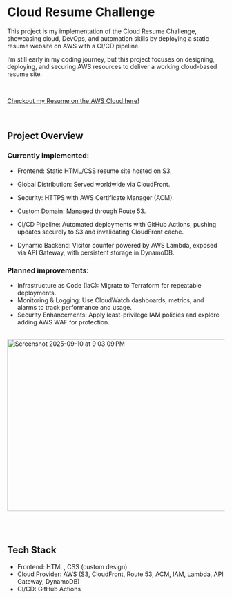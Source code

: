 # Cloud Resume Challenge

This project is my implementation of the Cloud Resume Challenge, showcasing cloud, DevOps, and automation skills by deploying a static resume website on AWS with a CI/CD pipeline.

I’m still early in my coding journey, but this project focuses on designing, deploying, and securing AWS resources to deliver a working cloud-based resume site.

<br>

<a href="https://resume.itinteang-cloud.co.nz" target="_blank">Checkout my Resume on the AWS Cloud here!</a>

<br>

## Project Overview

### Currently implemented:

* Frontend: Static HTML/CSS resume site hosted on S3.
* Global Distribution: Served worldwide via CloudFront.

* Security: HTTPS with AWS Certificate Manager (ACM).

* Custom Domain: Managed through Route 53.

* CI/CD Pipeline: Automated deployments with GitHub Actions, pushing updates securely to S3 and invalidating CloudFront cache.

* Dynamic Backend: Visitor counter powered by AWS Lambda, exposed via API Gateway, with persistent storage in DynamoDB.

### Planned improvements:

* Infrastructure as Code (IaC): Migrate to Terraform for repeatable deployments.
* Monitoring & Logging: Use CloudWatch dashboards, metrics, and alarms to track performance and usage.
* Security Enhancements: Apply least-privilege IAM policies and explore adding AWS WAF for protection.

<br> 
<img width="580" height="398" alt="Screenshot 2025-09-10 at 9 03 09 PM" src="https://github.com/user-attachments/assets/92b8b5c9-28f6-4a57-8753-1a27323564b2" />

<br><br>

## Tech Stack

- Frontend: HTML, CSS (custom design)
- Cloud Provider: AWS (S3, CloudFront, Route 53, ACM, IAM, Lambda, API Gateway, DynamoDB)
- CI/CD: GitHub Actions
